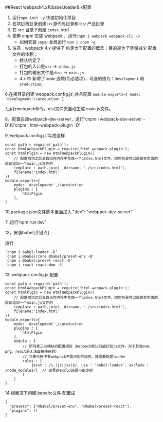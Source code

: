 ##React webpack4.x和babel.loader8.x配置
1. 运行`npm init -y` 快速初始化项目
2. 在项目根目录创建`src`源代码目录和`dist`产品目录
3. 在 src 目录下创建 `index.html`
4. 使用 cnpm 安装 webpack ，运行`cnpm i webpack webpack-cli -D`
   + 如何安装 `cnpm`: 全局运行 `npm i cnpm -g`
5. 注意：webpack 4.x 提供了 约定大于配置的概念；目的是为了尽量减少 配置文件的体积；
   + 默认约定了：
   + 打包的入口是`src` -> `index.js`
   + 打包的输出文件是`dist` -> `main.js`
   + 4.x 中 新增了 `mode` 选项(为必选项)，可选的值为：`development` 和 `production`;

6.在根目录创建'webpack.config.js',并且配置
	```
	module.exports={
    mode: 'development'//production
	}
	```

7,运行webpack命令。dist文件夹自动生成	main.js文件。

8，配置自动webpack-dev-server，运行'cnpm i webpack-dev-server -D'和'cnpm i html-webpack-plugin -D'

9,'webpack.config.js'写成这样

```
const path = require('path');
const HtmlWebpackPlugin = require('html-webpack-plugin');
const htmlPlgin = new HtmlWebpackPlugin({
    // 配置成功之后会自动在内存中生成一个index.html文件，同时也是可以直接在页面的尾部追加一个main.js文件的
    template : path.join(__dirname, './src/index.html'),
    filename:'index.html'
})
module.exports={
    mode: 'development',//production
    plugins : [
        htmlPlgin
    ],
}

```

 10,package.json文件脚本里面加入‘"dev": "webpack-dev-server"’
 
 11,运行‘npm run dev’
 
 12，安装babel[关键点]
 
 运行 
 	
 	‘cnpm i babel-loader -D’ 
  	'cnpm i @babel/core @babel/preset-env -D' 
  	'cnpm i @babel/preset-react -D'
  	'cnpm i react react-dom -S'


13,'webpack.config.js'配置

```
const path = require('path');
const HtmlWebpackPlugin = require('html-webpack-plugin');
const htmlPlgin = new HtmlWebpackPlugin({
    // 配置成功之后会自动在内存中生成一个index.html文件，同时也是可以直接在页面的尾部追加一个main.js文件的
    template : path.join(__dirname, './src/index.html'),
    filename:'index.html'
})
module.exports={
    mode: 'development',//production
    plugins : [
        htmlPlgin
    ],
    module : {
        // 所有第三方模块的配置规则（Webpack默认只能打包js文件，对于其他vue，png，react是无法直接使用的）
        // 只要代码中有webpack不能识别的规则，就需要配置loader
        rules : [
            {test : /\.(js|jsx)$/, use : 'babel-loader', exclude : /node_modules/}  // 这里的exclude是不能少的
        ]
    }
}

```
14,根目录下创建.babelrc文件
配置成

```
{
  "presets": ["@babel/preset-env", "@babel/preset-react"],
  "plugins": []
}
```

